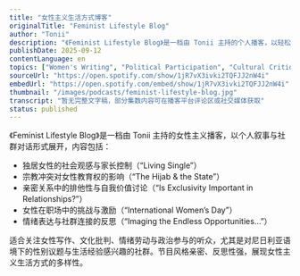 ```yaml
---
title: "女性主义生活方式博客"
originalTitle: "Feminist Lifestyle Blog"
author: "Tonii"
description: "《Feminist Lifestyle Blog》是一档由 Tonii 主持的个人播客，以轻松对话形式探讨女性主义生活方式、性别议题与社交关系。节目融合个人经验与社会观察，涵盖独居女性的社会观感、宗教与教育冲突、亲密关系中的排他性、女性职业挑战与情绪表达等内容。风格亲切、反思性强，适合年轻听众与女性主义入门者。Spotify 评分为 5.0（1 条评论），为尼日利亚语境下的女性主义播客提供独特视角。"
publishDate: 2025-09-12
contentLanguage: en
topics: ["Women's Writing", "Political Participation", "Cultural Critique", "Emotional Labor"]
sourceUrl: "https://open.spotify.com/show/1jR7vX3ivki2TQFJJ2nW4i"
embedUrl: "https://open.spotify.com/embed/show/1jR7vX3ivki2TQFJJ2nW4i"
thumbnail: "/images/podcasts/feminist-lifestyle-blog.jpg"
transcript: "暂无完整文字稿，部分集数内容可在播客平台评论区或社交媒体获取"
status: published
---
```


《Feminist Lifestyle Blog》是一档由 Tonii 主持的女性主义播客，以个人叙事与社群对话形式展开，内容包括：

- 独居女性的社会观感与家长控制（“Living Single”）
- 宗教冲突对女性教育权的影响（“The Hijab & the State”）
- 亲密关系中的排他性与自我价值讨论（“Is Exclusivity Important in Relationships?”）
- 女性在职场中的挑战与激励（“International Women’s Day”）
- 情绪表达与社群连接的反思（“Imaging the Endless Opportunities…”）

适合关注女性写作、文化批判、情绪劳动与政治参与的听众，尤其是对尼日利亚语境下的性别议题与生活经验感兴趣的社群。节目风格亲密、反思性强，展现女性主义生活方式的多样性。

